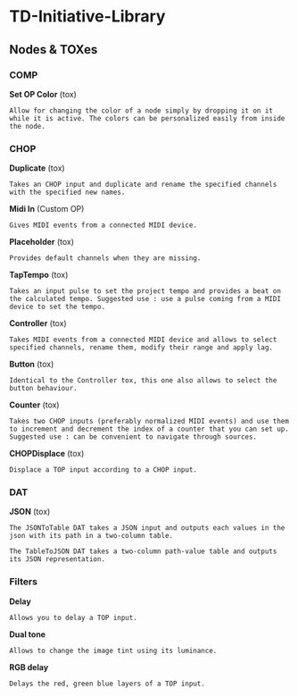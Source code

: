 # TD-Initiative-Library

## Nodes & TOXes

### COMP

**Set OP Color** (tox)

	Allow for changing the color of a node simply by dropping it on it while it is active. The colors can be personalized easily from inside the node.


### CHOP

**Duplicate** (tox)

	Takes an CHOP input and duplicate and rename the specified channels with the specified new names.

**Midi In** (Custom OP)

	Gives MIDI events from a connected MIDI device.

**Placeholder** (tox)

	Provides default channels when they are missing.

**TapTempo** (tox)

	Takes an input pulse to set the project tempo and provides a beat on the calculated tempo. Suggested use : use a pulse coming from a MIDI device to set the tempo.

**Controller** (tox)

	Takes MIDI events from a connected MIDI device and allows to select specified channels, rename them, modify their range and apply lag.

**Button** (tox)

	Identical to the Controller tox, this one also allows to select the button behaviour.

**Counter** (tox)

	Takes two CHOP inputs (preferably normalized MIDI events) and use them to increment and decrement the index of a counter that you can set up. Suggested use : can be convenient to navigate through sources.

**CHOPDisplace** (tox)

	Displace a TOP input according to a CHOP input.


### DAT

**JSON** (tox)

	The JSONToTable DAT takes a JSON input and outputs each values in the json with its path in a two-column table.

	The TableToJSON DAT takes a two-column path-value table and outputs its JSON representation.

### Filters

**Delay**

	Allows you to delay a TOP input.

**Dual tone**

	Allows to change the image tint using its luminance.

**RGB delay**

	Delays the red, green blue layers of a TOP input.